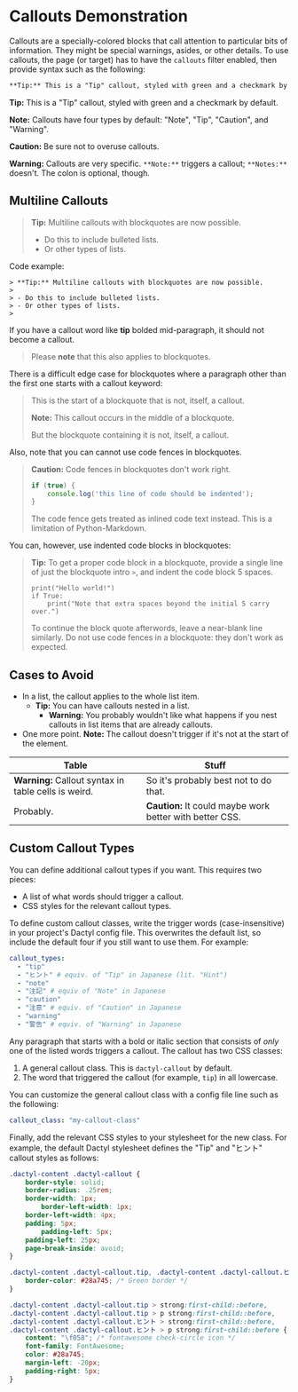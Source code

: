 # Callouts Demonstration

Callouts are a specially-colored blocks that call attention to particular bits of information. They might be special warnings, asides, or other details. To use callouts, the page (or target) has to have the `callouts` filter enabled, then provide syntax such as the following:

```md
**Tip:** This is a "Tip" callout, styled with green and a checkmark by default.
```

**Tip:** This is a "Tip" callout, styled with green and a checkmark by default.

**Note:** Callouts have four types by default: "Note", "Tip", "Caution", and "Warning".

**Caution:** Be sure not to overuse callouts.

**Warning:** Callouts are very specific. `**Note:**` triggers a callout; `**Notes:**` doesn't. The colon is optional, though.

## Multiline Callouts

> **Tip:** Multiline callouts with blockquotes are now possible.
>
> - Do this to include bulleted lists.
> - Or other types of lists.
>

Code example:

```
> **Tip:** Multiline callouts with blockquotes are now possible.
>
> - Do this to include bulleted lists.
> - Or other types of lists.
>
```

If you have a callout word like **tip** bolded mid-paragraph, it should not become a callout.

> Please **note** that this also applies to blockquotes.

There is a difficult edge case for blockquotes where a paragraph other than the first one starts with a callout keyword:

> This is the start of a blockquote that is not, itself, a callout.
>
> **Note:** This callout occurs in the middle of a blockquote.
>
> But the blockquote containing it is not, itself, a callout.

Also, note that you can cannot use code fences in blockquotes.

> **Caution:** Code fences in blockquotes don't work right.
>
> ```js
> if (true) {
>     console.log('this line of code should be indented');
> }
> ```
>
> The code fence gets treated as inlined code text instead. This is a limitation of Python-Markdown.

You can, however, use indented code blocks in blockquotes:

> **Tip:** To get a proper code block in a blockquote, provide a single
> line of just the blockquote intro `>`, and indent the code block 5 spaces.
>
>     print("Hello world!")
>     if True:
>         print("Note that extra spaces beyond the initial 5 carry over.")
>
> To continue the block quote afterwords, leave a near-blank line similarly.
> Do not use code fences in a blockquote: they don't work as expected.

## Cases to Avoid

* In a list, the callout applies to the whole list item.
    * **Tip:** You can have callouts nested in a list.
        * **Warning:** You probably wouldn't like what happens if you nest callouts in list items that are already callouts.
* One more point. **Note:** The callout doesn't trigger if it's not at the start of the element.

| Table | Stuff |
|-------|-------|
| **Warning:** Callout syntax in table cells is weird. | So it's probably best not to do that. |
| Probably. | **Caution:** It could maybe work better with better CSS. |

## Custom Callout Types

You can define additional callout types if you want. This requires two pieces:

- A list of what words should trigger a callout.
- CSS styles for the relevant callout types.

To define custom callout classes, write the trigger words (case-insensitive) in your project's Dactyl config file. This overwrites the default list, so include the default four if you still want to use them. For example:

```yaml
callout_types:
  - "tip"
  - "ヒント" # equiv. of "Tip" in Japanese (lit. "Hint")
  - "note"
  - "注記" # equiv of "Note" in Japanese
  - "caution"
  - "注意" # equiv. of "Caution" in Japanese
  - "warning"
  - "警告" # equiv. of "Warning" in Japanese
```

Any paragraph that starts with a bold or italic section that consists of _only_ one of the listed words triggers a callout. The callout has two CSS classes:

1. A general callout class. This is `dactyl-callout` by default.
2. The word that triggered the callout (for example, `tip`) in all lowercase.

You can customize the general callout class with a config file line such as the following:

```yaml
callout_class: "my-callout-class"
```

Finally, add the relevant CSS styles to your stylesheet for the new class. For example, the default Dactyl stylesheet defines the "Tip" and "ヒント" callout styles as follows:

```css
.dactyl-content .dactyl-callout {
    border-style: solid;
    border-radius: .25rem;
    border-width: 1px;
        border-left-width: 1px;
    border-left-width: 4px;
    padding: 5px;
        padding-left: 5px;
    padding-left: 25px;
    page-break-inside: avoid;
}

.dactyl-content .dactyl-callout.tip, .dactyl-content .dactyl-callout.ヒント {
    border-color: #28a745; /* Green border */
}

.dactyl-content .dactyl-callout.tip > strong:first-child::before,
.dactyl-content .dactyl-callout.tip > p strong:first-child::before,
.dactyl-content .dactyl-callout.ヒント > strong:first-child::before,
.dactyl-content .dactyl-callout.ヒント > p strong:first-child::before {
    content: "\f058"; /* fontawesome check-circle icon */
    font-family: FontAwesome;
    color: #28a745;
    margin-left: -20px;
    padding-right: 5px;
}
```
